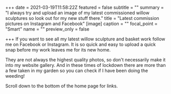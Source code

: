 +++
date = 2021-03-19T11:58:22Z
featured = false
subtitle = ""
summary = "I always try and upload an image of my latest commissioned willow sculptures so look out for my new stuff there."
title = "Latest commission pictures on Instagram and Facebook"
[image]
caption = ""
focal_point = "Smart"
name = ""
preview_only = false

+++
If you want to see all my latest willow sculpture and basket work follow me on Facebook or Instagram. It is so quick and easy to upload a quick snap before my work leaves me for its new home.

They are not always the highest quality photos, so don't necessarily make it into my website gallery. And in these times of lockdown there are more than a few taken in my garden so you can check if I have been doing the weeding!

Scroll down to the bottom of the home page for links.